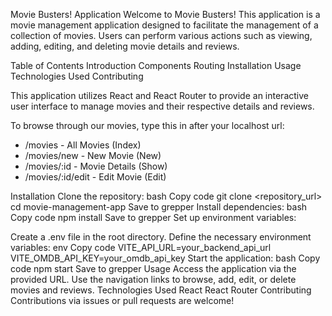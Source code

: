 Movie Busters! Application
Welcome to Movie Busters! This application is a movie management application designed to facilitate the management of a collection of movies. Users can perform various actions such as viewing, adding, editing, and deleting movie details and reviews.

Table of Contents
Introduction
Components
Routing
Installation
Usage
Technologies Used
Contributing

This application utilizes React and React Router to provide an interactive user interface to manage movies and their respective details and reviews.

To browse through our movies, type this in after your localhost url:
- /movies - All Movies (Index)
- /movies/new - New Movie (New)
- /movies/:id - Movie Details (Show)
- /movies/:id/edit - Edit Movie (Edit)

Installation
Clone the repository:
bash
Copy code
git clone <repository_url>
cd movie-management-app
Save to grepper
Install dependencies:
bash
Copy code
npm install
Save to grepper
Set up environment variables:

Create a .env file in the root directory.
Define the necessary environment variables:
env
Copy code
VITE_API_URL=your_backend_api_url
VITE_OMDB_API_KEY=your_omdb_api_key
Start the application:
bash
Copy code
npm start
Save to grepper
Usage
Access the application via the provided URL.
Use the navigation links to browse, add, edit, or delete movies and reviews.
Technologies Used
React
React Router
Contributing
Contributions via issues or pull requests are welcome!


